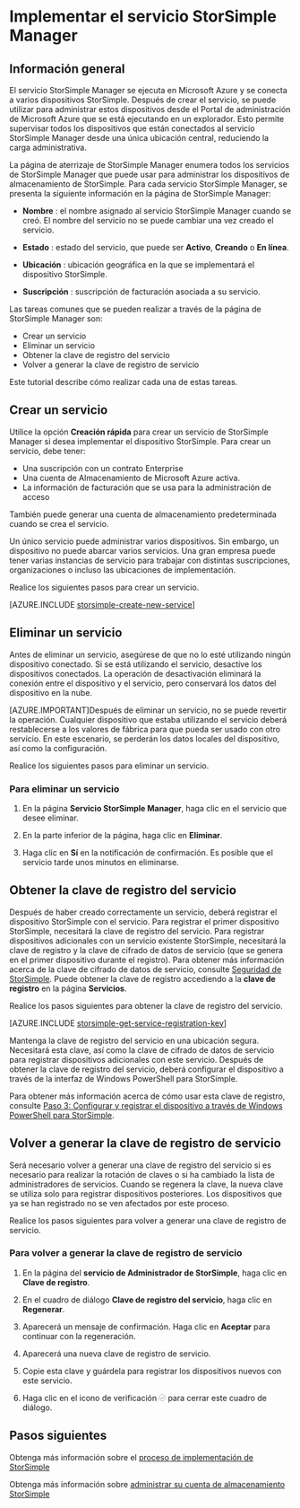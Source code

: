 <properties 
   pageTitle="Implementar el servicio StorSimple Manager"
   description="Aquí se explica cómo crear y eliminar el servicio StorSimple Manager en el Portal de administración y describe cómo administrar la clave de registro de servicio."
   services="storsimple"
   documentationCenter=""
   authors="SharS"
   manager="carolz"
   editor="tysonn" />
<tags 
   ms.service="storsimple"
   ms.devlang="na"
   ms.topic="article"
   ms.tgt_pltfrm="na"
   ms.workload="na"
   ms.date="06/12/2015"
   ms.author="v-sharos" />

# Implementar el servicio StorSimple Manager

## Información general

El servicio StorSimple Manager se ejecuta en Microsoft Azure y se conecta a varios dispositivos StorSimple. Después de crear el servicio, se puede utilizar para administrar estos dispositivos desde el Portal de administración de Microsoft Azure que se está ejecutando en un explorador. Esto permite supervisar todos los dispositivos que están conectados al servicio StorSimple Manager desde una única ubicación central, reduciendo la carga administrativa.

La página de aterrizaje de StorSimple Manager enumera todos los servicios de StorSimple Manager que puede usar para administrar los dispositivos de almacenamiento de StorSimple. Para cada servicio StorSimple Manager, se presenta la siguiente información en la página de StorSimple Manager:

- **Nombre** : el nombre asignado al servicio StorSimple Manager cuando se creó. El nombre del servicio no se puede cambiar una vez creado el servicio.

- **Estado** : estado del servicio, que puede ser **Activo**, **Creando** o **En línea**.

- **Ubicación** : ubicación geográfica en la que se implementará el dispositivo StorSimple.

- **Suscripción** : suscripción de facturación asociada a su servicio.

Las tareas comunes que se pueden realizar a través de la página de StorSimple Manager son:

- Crear un servicio
- Eliminar un servicio
- Obtener la clave de registro del servicio
- Volver a generar la clave de registro de servicio

Este tutorial describe cómo realizar cada una de estas tareas.

## Crear un servicio

Utilice la opción **Creación rápida** para crear un servicio de StorSimple Manager si desea implementar el dispositivo StorSimple. Para crear un servicio, debe tener:

- Una suscripción con un contrato Enterprise
- Una cuenta de Almacenamiento de Microsoft Azure activa.
- La información de facturación que se usa para la administración de acceso

También puede generar una cuenta de almacenamiento predeterminada cuando se crea el servicio.

Un único servicio puede administrar varios dispositivos. Sin embargo, un dispositivo no puede abarcar varios servicios. Una gran empresa puede tener varias instancias de servicio para trabajar con distintas suscripciones, organizaciones o incluso las ubicaciones de implementación.

Realice los siguientes pasos para crear un servicio.

[AZURE.INCLUDE [storsimple-create-new-service](../../includes/storsimple-create-new-service.md)]

## Eliminar un servicio

Antes de eliminar un servicio, asegúrese de que no lo esté utilizando ningún dispositivo conectado. Si se está utilizando el servicio, desactive los dispositivos conectados. La operación de desactivación eliminará la conexión entre el dispositivo y el servicio, pero conservará los datos del dispositivo en la nube.

[AZURE.IMPORTANT]Después de eliminar un servicio, no se puede revertir la operación. Cualquier dispositivo que estaba utilizando el servicio deberá restablecerse a los valores de fábrica para que pueda ser usado con otro servicio. En este escenario, se perderán los datos locales del dispositivo, así como la configuración.

Realice los siguientes pasos para eliminar un servicio.

### Para eliminar un servicio

1. En la página **Servicio StorSimple Manager**, haga clic en el servicio que desee eliminar.

1. En la parte inferior de la página, haga clic en **Eliminar**.

1. Haga clic en **Sí** en la notificación de confirmación. Es posible que el servicio tarde unos minutos en eliminarse.

## Obtener la clave de registro del servicio

Después de haber creado correctamente un servicio, deberá registrar el dispositivo StorSimple con el servicio. Para registrar el primer dispositivo StorSimple, necesitará la clave de registro del servicio. Para registrar dispositivos adicionales con un servicio existente StorSimple, necesitará la clave de registro y la clave de cifrado de datos de servicio (que se genera en el primer dispositivo durante el registro). Para obtener más información acerca de la clave de cifrado de datos de servicio, consulte [Seguridad de StorSimple](storsimple-security.md). Puede obtener la clave de registro accediendo a la **clave de registro** en la página **Servicios**.

Realice los pasos siguientes para obtener la clave de registro del servicio.

[AZURE.INCLUDE [storsimple-get-service-registration-key](../../includes/storsimple-get-service-registration-key.md)]

Mantenga la clave de registro del servicio en una ubicación segura. Necesitará esta clave, así como la clave de cifrado de datos de servicio para registrar dispositivos adicionales con este servicio. Después de obtener la clave de registro del servicio, deberá configurar el dispositivo a través de la interfaz de Windows PowerShell para StorSimple.

Para obtener más información acerca de cómo usar esta clave de registro, consulte [Paso 3: Configurar y registrar el dispositivo a través de Windows PowerShell para StorSimple](storsimple-deployment-walkthrough.md/#step-2:-configure-and-register-the-device-through-windows-powershell-for-storsimple).

## Volver a generar la clave de registro de servicio

Será necesario volver a generar una clave de registro del servicio si es necesario para realizar la rotación de claves o si ha cambiado la lista de administradores de servicios. Cuando se regenera la clave, la nueva clave se utiliza solo para registrar dispositivos posteriores. Los dispositivos que ya se han registrado no se ven afectados por este proceso.

Realice los pasos siguientes para volver a generar una clave de registro de servicio.

### Para volver a generar la clave de registro de servicio

1. En la página del **servicio de Administrador de StorSimple**, haga clic en **Clave de registro**.

1. En el cuadro de diálogo **Clave de registro del servicio**, haga clic en **Regenerar**.

1. Aparecerá un mensaje de confirmación. Haga clic en **Aceptar** para continuar con la regeneración.

1. Aparecerá una nueva clave de registro de servicio.

1. Copie esta clave y guárdela para registrar los dispositivos nuevos con este servicio.

1. Haga clic en el icono de verificación ![Icono de marca de verificación](./media/storsimple-manage-service/HCS_CheckIcon.png) para cerrar este cuadro de diálogo.


## Pasos siguientes

Obtenga más información sobre el [proceso de implementación de StorSimple](storsimple-deployment-walkthrough.md)

Obtenga más información sobre [administrar su cuenta de almacenamiento StorSimple](../storsimple-manage-storage-account.md)

 

<!---HONumber=August15_HO6-->